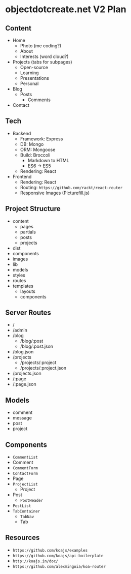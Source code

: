 # objectdotcreate.net V2 Plan

## Content

* Home
  * Photo (me coding?)
  * About
  * Interests (word cloud?)
* Projects (tabs for subpages)
  * Open-source
  * Learning
  * Presentations
  * Personal
* Blog
  * Posts
    * Comments
* Contact

## Tech

* Backend
  * Framework: Express
  * DB: Mongo
  * ORM: Mongoose
  * Build: Broccoli
    * Markdown to HTML
    * ES6 -> ES5
  * Rendering: React
* Frontend
  * Rendering: React
  * Routing: `https://github.com/rackt/react-router`
  * Responsive Images (Picturefill.js)

## Project Structure

* content
  * pages
  * partials
  * posts
  * projects
* dist
* components
* images
* lib
* models
* styles
* routes
* templates
  * layouts
  * components

## Server Routes

* /
* /admin
* /blog
  * /blog/:post
  * /blog/:post.json
* /blog.json
* /projects
  * /projects/:project
  * /projects/:project.json
* /projects.json
* /:page
* /:page.json

## Models

* comment
* message
* post
* project

## Components

* `CommentList`
* Comment
* `CommentForm`
* `ContactForm`
* Page
* `ProjectList`
  * Project
* Post
  * `PostHeader`
* `PostList`
* `TabContainer`
  * `TabNav`
  * Tab

## Resources

* `https://github.com/koajs/examples`
* `https://github.com/koajs/api-boilerplate`
* `http://koajs.in/doc/`
* `https://github.com/alexmingoia/koa-router`
